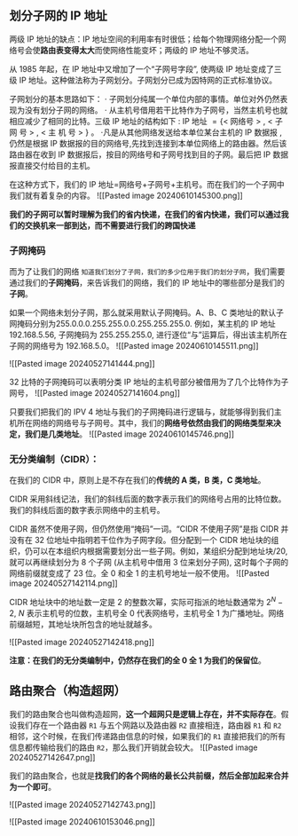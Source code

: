 ## 划分子网的 IP 地址
两级 IP 地址的缺点：IP 地址空间的利用率有时很低；给每个物理网络分配一个网络号会使**路由表变得太大**而使网络性能变坏；两级的 IP 地址不够灵活。

从 1985 年起，在 IP 地址中又增加了一个“子网号字段”, 使两级 IP 地址变成了三级 IP 地址。这种做法称为子网划分。子网划分已成为因特网的正式标准协议。

子网划分的基本思路如下：
· 子网划分纯属一个单位内部的事情。单位对外仍然表现为没有划分子网的网络。
· 从主机号借用若干比特作为子网号，当然主机号也就相应减少了相同的比特。三级 IP 地址的结构如下 : IP 地址 $= \{ <$ 网络号 > , < 子 网 号 > , < 主 机 号 > } $。$ 
·凡是从其他网络发送给本单位某台主机的 IP 数据报 , 仍然是根据 IP 数据报的目的网络号,先找到连接到本单位网络上的路由器。然后该路由器在收到 IP 数据报后，按目的网络号和子网号找到目的子网。最后把 IP 数据报直接交付给目的主机。


在这种方式下，我们的 IP 地址=网络号+子网号+主机号。而在我们的一个子网中我们就有着复杂的内容。
![[Pasted image 20240610145300.png]]


**我们的子网可以暂时理解为我们的省内快递，在我们的省内快递，我们可以通过我们的交换机来一部到达，而不需要进行我们的跨国快递**
### 子网掩码
而为了让我们的网络 `知道我们划分了子网，我们的多少位用于我们的划分子网`，我们需要通过我们的**子网掩码**，来告诉我们的网络，我们的 IP 地址中的哪些部分是我们的**子网**。

如果一个网络未划分子网，那么就采用默认子网掩码。A、B、C 类地址的默认子网掩码分别为255.0.0.0.255.255.0.0.255.255.255.0. 例如，某主机的 IP 地址 192.168.5.56, 子网掩码为 255.255.255.0, 进行逐位“与”运算后，得出该主机所在子网的网络号为 192.168.5.0。
![[Pasted image 20240610145511.png]]


![[Pasted image 20240527141444.png]]

32 比特的子网掩码可以表明分类 IP 地址的主机号部分被借用为了几个比特作为子网号，
![[Pasted image 20240527141604.png]]

只要我们把我们的 IPV 4 地址与我们的子网掩码进行逻辑与，就能够得到我们主机所在网络的网络号与子网号。其中，我们的**网络号依然由我们的网络类型来决定，我们是几类地址**。
![[Pasted image 20240610145746.png]]

### 无分类编制（CIDR）：
在我们的 CIDR 中，原则上是不存在我们的**传统的 A 类，B 类，C 类地址**。

CIDR 采用斜线记法，我们的斜线后面的数字表示我们的网络号占用的比特位数。我们的斜线后面的数字表示网络中的主机号。

CIDR 虽然不使用子网，但仍然使用“掩码”一词。“CIDR 不使用子网”是指 CIDR 并没有在 32 位地址中指明若干位作为子网字段。但分配到一个 CIDR 地址块的组织，仍可以在本组织内根据需要划分出一些子网。例如，某组织分配到地址块/20, 就可以再继续划分为 8 个子网 (从主机号中借用 3 位来划分子网), 这时每个子网的网络前缀就变成了 23 位。全 0 和全 1 的主机号地址一般不使用。
![[Pasted image 20240527142114.png]]

CIDR 地址块中的地址数一定是 2 的整数次幂，实际可指派的地址数通常为 $2^N-2$, $N$ 表示主机号的位数，主机号全 0 代表网络号，主机号全 1 为广播地址。网络前缀越短，其地址块所包含的地址就越多。

![[Pasted image 20240527142418.png]]


**注意：在我们的无分类编制中，仍然存在我们的全 0 全 1 为我们的保留位**。
## 路由聚合（构造超网）
我们的路由聚合也叫做构造超网，**这一个超网只是逻辑上存在，并不实际存在**。假设我们存在一个路由器 `R1` 与五个网路以及路由器 `R2` 直接相连，路由器 `R1` 和 `R2` 相邻，这个时候，在我们传递路由信息的时候，如果我们的 `R1` 直接把我们的所有信息都传输给我们的路由 `R2`，那么我们开销就会较大。
![[Pasted image 20240527142647.png]]

我们的路由聚合，也就是**找我们的各个网络的最长公共前缀，然后全部加起来合并为一个即可**。


![[Pasted image 20240527142743.png]]


![[Pasted image 20240610153046.png]]





